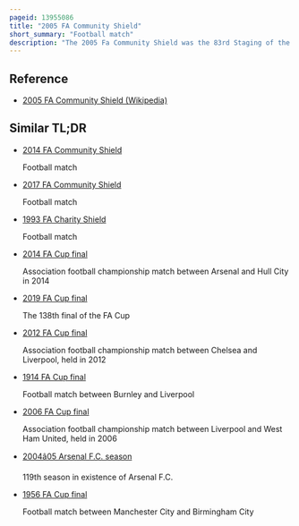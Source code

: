 ```yaml
---
pageid: 13955086
title: "2005 FA Community Shield"
short_summary: "Football match"
description: "The 2005 Fa Community Shield was the 83rd Staging of the Fa Community shield an annual Football Match between the reigning Champions of the Premier League and the Holders of the fa Cup. It was held on 7 august 2005 at the Millennium Stadium in Cardiff. The game was played between Chelsea, champions of the 2004–05 Premier League and Arsenal, who beat Manchester United on penalties to win the 2005 FA Cup Final. Chelsea won the Match 2–1 in Front of a Crowd of 58,014."
---
```


## Reference

- [2005 FA Community Shield (Wikipedia)](https://en.wikipedia.org/?curid=13955086)

## Similar TL;DR

- [2014 FA Community Shield](/tldr/en/2014-fa-community-shield)

  Football match

- [2017 FA Community Shield](/tldr/en/2017-fa-community-shield)

  Football match

- [1993 FA Charity Shield](/tldr/en/1993-fa-charity-shield)

  Football match

- [2014 FA Cup final](/tldr/en/2014-fa-cup-final)

  Association football championship match between Arsenal and Hull City in 2014

- [2019 FA Cup final](/tldr/en/2019-fa-cup-final)

  The 138th final of the FA Cup

- [2012 FA Cup final](/tldr/en/2012-fa-cup-final)

  Association football championship match between Chelsea and Liverpool, held in 2012

- [1914 FA Cup final](/tldr/en/1914-fa-cup-final)

  Football match between Burnley and Liverpool

- [2006 FA Cup final](/tldr/en/2006-fa-cup-final)

  Association football championship match between Liverpool and West Ham United, held in 2006

- [2004â05 Arsenal F.C. season](/tldr/en/200405-arsenal-fc-season)

  119th season in existence of Arsenal F.C.

- [1956 FA Cup final](/tldr/en/1956-fa-cup-final)

  Football match between Manchester City and Birmingham City
